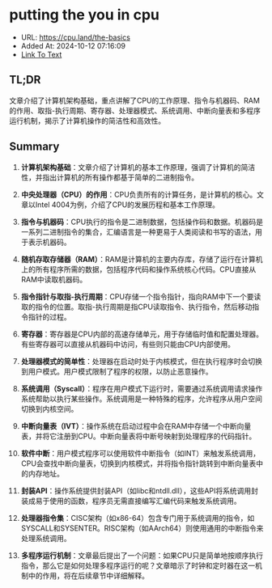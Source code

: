 # putting the you in cpu
- URL: https://cpu.land/the-basics
- Added At: 2024-10-12 07:16:09
- [Link To Text](2024-10-12-putting-the-you-in-cpu_raw.md)

## TL;DR
文章介绍了计算机架构基础，重点讲解了CPU的工作原理、指令与机器码、RAM的作用、取指-执行周期、寄存器、处理器模式、系统调用、中断向量表和多程序运行机制，揭示了计算机操作的简洁性和高效性。

## Summary
1. **计算机架构基础**：文章介绍了计算机的基本工作原理，强调了计算机的简洁性，并指出计算机的所有操作都基于简单的二进制指令。

2. **中央处理器（CPU）的作用**：CPU负责所有的计算任务，是计算机的核心。文章以Intel 4004为例，介绍了CPU的发展历程和基本工作原理。

3. **指令与机器码**：CPU执行的指令是二进制数据，包括操作码和数据。机器码是一系列二进制指令的集合，汇编语言是一种更易于人类阅读和书写的语法，用于表示机器码。

4. **随机存取存储器（RAM）**：RAM是计算机的主要内存库，存储了运行在计算机上的所有程序所需的数据，包括程序代码和操作系统核心代码。CPU直接从RAM中读取机器码。

5. **指令指针与取指-执行周期**：CPU存储一个指令指针，指向RAM中下一个要读取的指令的位置。取指-执行周期是指CPU读取指令、执行指令，然后移动指令指针的过程。

6. **寄存器**：寄存器是CPU内部的高速存储单元，用于存储临时值和配置处理器。有些寄存器可以直接从机器码中访问，有些则只能由CPU内部使用。

7. **处理器模式的简单性**：处理器在启动时处于内核模式，但在执行程序时会切换到用户模式。用户模式限制了程序的权限，以防止恶意操作。

8. **系统调用（Syscall）**：程序在用户模式下运行时，需要通过系统调用请求操作系统帮助以执行某些操作。系统调用是一种特殊的程序，允许程序从用户空间切换到内核空间。

9. **中断向量表（IVT）**：操作系统在启动过程中会在RAM中存储一个中断向量表，并将它注册到CPU。中断向量表将中断号映射到处理程序的代码指针。

10. **软件中断**：用户模式程序可以使用软件中断指令（如INT）来触发系统调用，CPU会查找中断向量表，切换到内核模式，并将指令指针跳转到中断向量表中的内存地址。

11. **封装API**：操作系统提供封装API（如libc和ntdll.dll），这些API将系统调用封装成易于使用的函数，程序员无需直接编写汇编代码来触发系统调用。

12. **处理器指令集**：CISC架构（如x86-64）包含专门用于系统调用的指令，如SYSCALL和SYSENTER。RISC架构（如AArch64）则使用通用的中断指令来处理系统调用。

13. **多程序运行机制**：文章最后提出了一个问题：如果CPU只是简单地按顺序执行指令，那么它是如何处理多程序运行的呢？文章暗示了时钟和定时器在这一机制中的作用，将在后续章节中详细解释。
